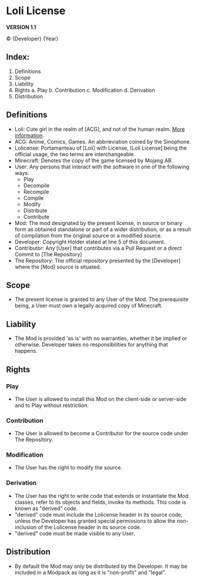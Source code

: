 # Loli License

**VERSION 1.1**

© {Developer} {Year}

## Index:

1. Definitions
2. Scope
3. Liability
4. Rights
    a. Play
    b. Contribution
    c. Modification
    d. Derivation
5. Distribution

## Definitions

- Loli: Cute girl in the realm of [ACG], and not of the human realm. [More information](https://zh.moegirl.org.cn/%E8%90%9D%E8%8E%89).
- ACG: Anime, Comics, Games. An abbrieviation coined by the Sinophone.
- Lolicense: Portamanteau of [Loli] with License, [Loli License] being the official usage, the two terms are interchangeable.
- Minecraft: Denotes the copy of the game licensed by Mojang AB.
- User: Any persons that interact with the software in one of the following ways:
    - Play
    - Decompile
    - Recompile
    - Compile
    - Modify
    - Distribute
    - Contribute
- Mod: The mod designated by the present license, in source or binary form as obtained standalone or part of a wider distribution, or as a result of compilation from the original source or a modified source.
- Developer: Copyright Holder stated at line 5 of this document.
- Contributor: Any [User] that contributes via a Pull Request or a direct Commit to [The Repository]
- The Repository: The official repository presented by the [Developer] where the [Mod] source is situated.

## Scope

- The present license is granted to any User of the Mod. The prerequisite being, a User must own a legally acquired copy of Minecraft.

## Liability

- The Mod is provided 'as is' with no warranties, whether it be implied or otherwise. Developer takes no responsibilities for anything that happens.

## Rights

### Play

- The User is allowed to install this Mod on the client-side or server-side and to Play without restriction.

### Contribution

- The User is allowed to become a Contributor for the source code under The Repository.

### Modification

- The User has the right to modify the source.

### Derivation

- The User has the right to write code that extends or instantiate the Mod classes, refer to its objects and fields, invoke its methods. This code is known as "derived" code.
- "derived" code must include the Lolicense header in its source code, unless the Developer has granted special permissions to allow the non-inclusion of the Lolicense header in its source code.
- "derived" code must be made visible to any User.

## Distribution

- By default the Mod may only be distributed by the Developer. It may be included in a Modpack as long as it is "non-profit" and "legal".